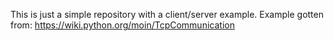 This is just a simple repository with a client/server example.
Example gotten from: https://wiki.python.org/moin/TcpCommunication
